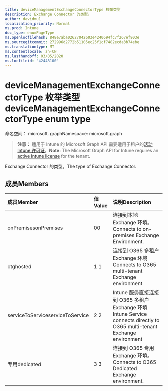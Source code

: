 ```yaml
---
title: deviceManagementExchangeConnectorType 枚举类型
description: Exchange Connector 的类型。
author: davidmu1
localization_priority: Normal
ms.prod: Intune
doc_type: enumPageType
ms.openlocfilehash: 848e7aba02627042603e4240694fc7f267ef903e
ms.sourcegitcommit: 272996d2772b51105ec25f1cf7482ecda3b74ebe
ms.translationtype: MT
ms.contentlocale: zh-CN
ms.lasthandoff: 03/05/2020
ms.locfileid: "42448100"
---
```

# <a name="devicemanagementexchangeconnectortype-enum-type"></a><span data-ttu-id="d3243-103">deviceManagementExchangeConnectorType 枚举类型</span><span class="sxs-lookup"><span data-stu-id="d3243-103">deviceManagementExchangeConnectorType enum type</span></span>

<span data-ttu-id="d3243-104">命名空间： microsoft. graph</span><span class="sxs-lookup"><span data-stu-id="d3243-104">Namespace: microsoft.graph</span></span>

> <span data-ttu-id="d3243-105">**注意：** 适用于 Intune 的 Microsoft Graph API 需要适用于租户的[活动 Intune 许可证](https://go.microsoft.com/fwlink/?linkid=839381)。</span><span class="sxs-lookup"><span data-stu-id="d3243-105">**Note:** The Microsoft Graph API for Intune requires an [active Intune license](https://go.microsoft.com/fwlink/?linkid=839381) for the tenant.</span></span>

<span data-ttu-id="d3243-106">Exchange Connector 的类型。</span><span class="sxs-lookup"><span data-stu-id="d3243-106">The type of Exchange Connector.</span></span>

## <a name="members"></a><span data-ttu-id="d3243-107">成员</span><span class="sxs-lookup"><span data-stu-id="d3243-107">Members</span></span>
|<span data-ttu-id="d3243-108">成员</span><span class="sxs-lookup"><span data-stu-id="d3243-108">Member</span></span>|<span data-ttu-id="d3243-109">值</span><span class="sxs-lookup"><span data-stu-id="d3243-109">Value</span></span>|<span data-ttu-id="d3243-110">说明</span><span class="sxs-lookup"><span data-stu-id="d3243-110">Description</span></span>|
|:---|:---|:---|
|<span data-ttu-id="d3243-111">onPremises</span><span class="sxs-lookup"><span data-stu-id="d3243-111">onPremises</span></span>|<span data-ttu-id="d3243-112">0</span><span class="sxs-lookup"><span data-stu-id="d3243-112">0</span></span>|<span data-ttu-id="d3243-113">连接到本地 Exchange 环境。</span><span class="sxs-lookup"><span data-stu-id="d3243-113">Connects to on-premises Exchange Environment.</span></span>|
|<span data-ttu-id="d3243-114">otg</span><span class="sxs-lookup"><span data-stu-id="d3243-114">hosted</span></span>|<span data-ttu-id="d3243-115">1 </span><span class="sxs-lookup"><span data-stu-id="d3243-115">1</span></span>|<span data-ttu-id="d3243-116">连接到 O365 多租户 Exchange 环境</span><span class="sxs-lookup"><span data-stu-id="d3243-116">Connects to O365 multi-tenant Exchange environment</span></span>|
|<span data-ttu-id="d3243-117">serviceToService</span><span class="sxs-lookup"><span data-stu-id="d3243-117">serviceToService</span></span>|<span data-ttu-id="d3243-118">2 </span><span class="sxs-lookup"><span data-stu-id="d3243-118">2</span></span>|<span data-ttu-id="d3243-119">Intune 服务直接连接到 O365 多租户 Exchange 环境</span><span class="sxs-lookup"><span data-stu-id="d3243-119">Intune Service connects directly to O365 multi-tenant Exchange environment</span></span>|
|<span data-ttu-id="d3243-120">专用</span><span class="sxs-lookup"><span data-stu-id="d3243-120">dedicated</span></span>|<span data-ttu-id="d3243-121">3 </span><span class="sxs-lookup"><span data-stu-id="d3243-121">3</span></span>|<span data-ttu-id="d3243-122">连接到 O365 专用 Exchange 环境。</span><span class="sxs-lookup"><span data-stu-id="d3243-122">Connects to O365 Dedicated Exchange environment.</span></span>|




